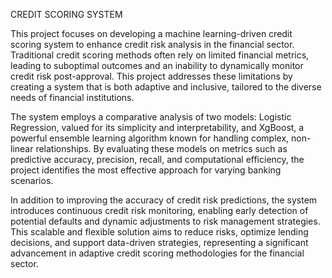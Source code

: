 CREDIT SCORING SYSTEM 

This project focuses on developing a machine learning-driven credit scoring system to enhance credit risk analysis in the financial sector. Traditional credit scoring methods often rely on limited financial metrics, leading to suboptimal outcomes and an inability to dynamically monitor credit risk post-approval. This project addresses these limitations by creating a system that is both adaptive and inclusive, tailored to the diverse needs of financial institutions.

The system employs a comparative analysis of two models: Logistic Regression, valued for its simplicity and interpretability, and XgBoost, a powerful ensemble learning algorithm known for handling complex, non-linear relationships. By evaluating these models on metrics such as predictive accuracy, precision, recall, and computational efficiency, the project identifies the most effective approach for varying banking scenarios.

In addition to improving the accuracy of credit risk predictions, the system introduces continuous credit risk monitoring, enabling early detection of potential defaults and dynamic adjustments to risk management strategies. This scalable and flexible solution aims to reduce risks, optimize lending decisions, and support data-driven strategies, representing a significant advancement in adaptive credit scoring methodologies for the financial sector.
